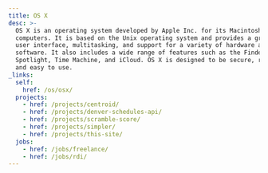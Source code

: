 ```yaml
---
title: OS X
desc: >-
  OS X is an operating system developed by Apple Inc. for its Macintosh line of
  computers. It is based on the Unix operating system and provides a graphical
  user interface, multitasking, and support for a variety of hardware and
  software. It also includes a wide range of features such as the Finder, Dock,
  Spotlight, Time Machine, and iCloud. OS X is designed to be secure, reliable,
  and easy to use.
_links:
  self:
    href: /os/osx/
  projects:
    - href: /projects/centroid/
    - href: /projects/denver-schedules-api/
    - href: /projects/scramble-score/
    - href: /projects/simpler/
    - href: /projects/this-site/
  jobs:
    - href: /jobs/freelance/
    - href: /jobs/rdi/
---
```

